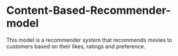 # Content-Based-Recommender-model
This model is a recommender system that recommends movies to customers based on their likes, ratings and preference.
